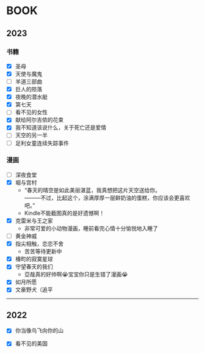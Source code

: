 # BOOK


## 2023
### 书籍<!-- {docsify-ignore} -->
- [x] 圣母
- [x] 天使与魔鬼
- [ ] 羊道三部曲
- [x] 巨人的陨落
- [x] 夜晚的潜水艇
- [x] 第七天
- [ ] 看不见的女性
- [x] 献给阿尔吉侬的花束
- [x] 我不知道该说什么，关于死亡还是爱情
- [ ] 天空的另一半
- [ ] 足利女童连续失踪事件

### 漫画<!-- {docsify-ignore} -->
- [ ] 深夜食堂
- [x] 堀与宫村<br>
    - “春天的晴空是如此美丽湛蓝，我真想把这片天空送给你。<br>
    ———不过，比起这个，涂满厚厚一层鲜奶油的蛋糕，你应该会更喜欢吧。”
    - Kindle不能截图真的是好遗憾啊！
- [x] 克雷米与王之家
    - 非常可爱的小动物漫画，睡前看完心情十分愉悦地入睡了
- [ ] 黄金神威
- [x] 指尖相触，恋恋不舍
    - 苦苦等待更新中
- [x] 椿町的寂寞星球
- [x] 守望春天的我们
    - 亞哉真的好帅啊😭宝宝你只是生错了漫画😭
- [x] 如月所愿
- [x] 文豪野犬（追平

---

## 2022
- [x] 你当像鸟飞向你的山
- [x] 看不见的美国




